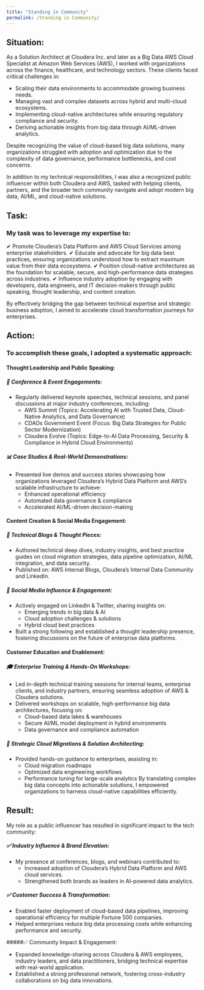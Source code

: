 ```yaml
---
title: "Standing in Community"
permalink: /Standing in Community/
---
```

## Situation:

As a Solution Architect at Cloudera Inc. and later as a Big Data AWS Cloud Specialist at Amazon Web Services (AWS), I worked with organizations across the finance, healthcare, and technology sectors. These clients faced critical challenges in:

  - Scaling their data environments to accommodate growing business needs.
  - Managing vast and complex datasets across hybrid and multi-cloud ecosystems.
  - Implementing cloud-native architectures while ensuring regulatory compliance and security.
  - Deriving actionable insights from big data through AI/ML-driven analytics.

Despite recognizing the value of cloud-based big data solutions, many organizations struggled with adoption and optimization due to the complexity of data governance, performance bottlenecks, and cost concerns.

In addition to my technical responsibilities, I was also a recognized public influencer within both Cloudera and AWS, tasked with helping clients, partners, and the broader tech community navigate and adopt modern big data, AI/ML, and cloud-native solutions.

## Task:

### My task was to leverage my expertise to:

  ✔ Promote Cloudera’s Data Platform and AWS Cloud Services among enterprise stakeholders.
  ✔ Educate and advocate for big data best practices, ensuring organizations understood how to extract maximum value from their data ecosystems.
  ✔ Position cloud-native architectures as the foundation for scalable, secure, and high-performance data strategies across industries.
  ✔ Influence industry adoption by engaging with developers, data engineers, and IT decision-makers through public speaking, thought leadership, and content creation.

By effectively bridging the gap between technical expertise and strategic business adoption, I aimed to accelerate cloud transformation journeys for enterprises.

## Action:
### To accomplish these goals, I adopted a systematic approach:

#### Thought Leadership and Public Speaking:

##### 🎤 Conference & Event Engagements:
  - Regularly delivered keynote speeches, technical sessions, and panel discussions at major industry conferences, including:
      - AWS Summit (Topics: Accelerating AI with Trusted Data, Cloud-Native Analytics, and Data Governance)
      - CDAOs Government Event (Focus: Big Data Strategies for Public Sector Modernization)
      - Cloudera Evolve (Topics: Edge-to-AI Data Processing, Security & Compliance in Hybrid Cloud Environments)
   
##### 📊 Case Studies & Real-World Demonstrations:

  - Presented live demos and success stories showcasing how organizations leveraged Cloudera’s Hybrid Data Platform and AWS’s scalable infrastructure to achieve:
      - Enhanced operational efficiency
      - Automated data governance & compliance
      - Accelerated AI/ML-driven decision-making

#### Content Creation & Social Media Engagement:
##### 📝 Technical Blogs & Thought Pieces:

  - Authored technical deep dives, industry insights, and best practice guides on cloud migration strategies, data pipeline optimization, AI/ML integration, and data security.
  - Published on: AWS Internal Blogs, Cloudera’s Internal Data Community and LinkedIn.
    
##### 📢 Social Media Influence & Engagement:

  - Actively engaged on LinkedIn & Twitter, sharing insights on:
      - Emerging trends in big data & AI
      - Cloud adoption challenges & solutions
      - Hybrid cloud best practices
  - Built a strong following and established a thought leadership presence, fostering discussions on the future of enterprise data platforms.

#### Customer Education and Enablement:
##### 🎓 Enterprise Training & Hands-On Workshops:

  - Led in-depth technical training sessions for internal teams, enterprise clients, and industry partners, ensuring seamless adoption of AWS & Cloudera solutions.
  - Delivered workshops on scalable, high-performance big data architectures, focusing on:
      - Cloud-based data lakes & warehouses
      - Secure AI/ML model deployment in hybrid environments
      - Data governance and compliance automation
        
##### 🚀 Strategic Cloud Migrations & Solution Architecting:

  - Provided hands-on guidance to enterprises, assisting in:
      -  Cloud migration roadmaps
      -  Optimized data engineering workflows
      -  Performance tuning for large-scale analytics
  By translating complex big data concepts into actionable solutions, I empowered organizations to harness cloud-native capabilities efficiently.

## Result:

My role as a public influencer has resulted in significant impact to the tech community:

##### ✅ Industry Influence & Brand Elevation:

  - My presence at conferences, blogs, and webinars contributed to:
     -  Increased adoption of Cloudera’s Hybrid Data Platform and AWS cloud services.
     -  Strengthened both brands as leaders in AI-powered data analytics.

##### ✅ Customer Success & Transformation:

  - Enabled faster deployment of cloud-based data pipelines, improving operational efficiency for multiple Fortune 500 companies.
  - Helped enterprises reduce big data processing costs while enhancing performance and security.

#####✅ Community Impact & Engagement:

  - Expanded knowledge-sharing across Cloudera & AWS employees, industry leaders, and data practitioners, bridging technical expertise with real-world application.
  - Established a strong professional network, fostering cross-industry collaborations on big data innovations.
